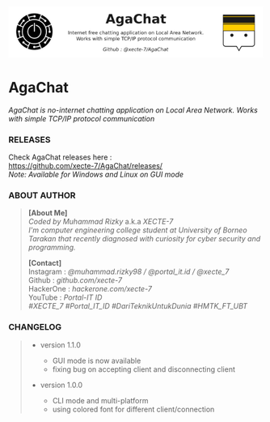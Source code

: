 <p align="center" width="100%">
  <a href="https://github.com/xecte-7/AgaChat/releases"><img src="https://raw.githubusercontent.com/xecte-7/MyAssets/main/AgaChat/version-1.1.0/banner_AgaChat.png" alt="AgaChat">
  </a>
</p>

# AgaChat
*AgaChat is no-internet chatting application on Local Area Network. Works with simple TCP/IP protocol communication*

### RELEASES
Check AgaChat releases here :<br>
https://github.com/xecte-7/AgaChat/releases/
<br>
*Note: Available for Windows and Linux on GUI mode*

### ABOUT AUTHOR
> **[About Me]**<br>
> *Coded by Muhammad Rizky* a.k.a *XECTE-7*<br>
> *I'm computer engineering college student at University of Borneo Tarakan that recently diagnosed with curiosity for cyber security and programming.*
> 
> **[Contact]**<br>
> Instagram : *@muhammad.rizky98 / @portal_it.id / @xecte_7*<br>
> Github : *github.com/xecte-7*<br>
> HackerOne : *hackerone.com/xecte-7*<br>
> YouTube : *Portal-IT ID*<br>
> *#XECTE_7 #Portal_IT_ID #DariTeknikUntukDunia #HMTK_FT_UBT*

### CHANGELOG
> - version 1.1.0
> 	- GUI mode is now available
> 	- fixing bug on accepting client and disconnecting client
> 
> - version 1.0.0
> 	- CLI mode and multi-platform
> 	- using colored font for different client/connection
